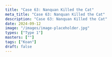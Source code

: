 ```yaml
---
title: "Case 63: Nanquan Killed the Cat"
meta_title: "Case 63: Nanquan Killed the Cat"
description: "Case 63: Nanquan Killed the Cat"
date: 2024-09-12
image: "/images/image-placeholder.jpg"
types: ["Type 1"]
masters: [""]
tags: ["Koan"]
draft: false
---
```



